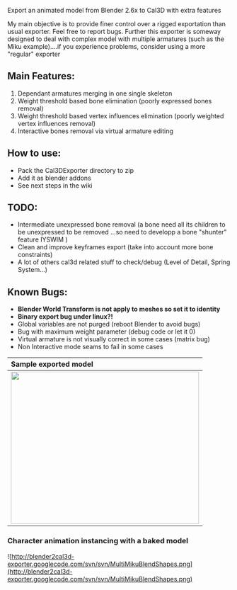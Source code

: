 Export an animated model from Blender 2.6x to Cal3D with extra features

My main objective is to provide finer control over a rigged exportation than usual exporter.
Feel free to report bugs.
Further this exporter is someway designed to deal with complex model with multiple armatures (such as the Miku example)....if you experience problems, consider using a more "regular" exporter


## Main Features: ##
  1. Dependant armatures merging in one single skeleton
  1. Weight threshold based bone elimination (poorly expressed bones removal)
  1. Weight threshold based vertex influences elimination (poorly weighted vertex influences removal)
  1. Interactive bones removal via virtual armature editing

## How to use: ##
  * Pack the Cal3DExporter directory to zip
  * Add it as blender addons
  * See next steps in the wiki



## TODO: ##
  * Intermediate unexpressed bone removal (a bone need all its children to be unexpressed to be removed ...so need to developp a bone "shunter" feature IYSWIM )
  * Clean and improve keyframes export (take into account more bone constraints)
  * A lot of others cal3d related stuff to check/debug (Level of Detail, Spring System...)

## Known Bugs: ##
  * **Blender World Transform is not apply to meshes so set it to identity**
  * **Binary export bug under linux?!**
  * Global variables are not purged (reboot Blender to avoid bugs)
  * Bug with maximum weight parameter (debug code or let it 0)
  * Virtual armature is not visually correct in some cases (matrix bug)
  * Non Interactive mode seams to fail in some cases



|Sample exported model|
|:--------------------|
|<a href='http://www.youtube.com/watch?feature=player_embedded&v=On67mVoN5pw' target='_blank'><img src='http://img.youtube.com/vi/On67mVoN5pw/0.jpg' width='425' height=344 /></a>|


### Character animation instancing with a baked model ###
![http://blender2cal3d-exporter.googlecode.com/svn/svn/MultiMikuBlendShapes.png](http://blender2cal3d-exporter.googlecode.com/svn/svn/MultiMikuBlendShapes.png)